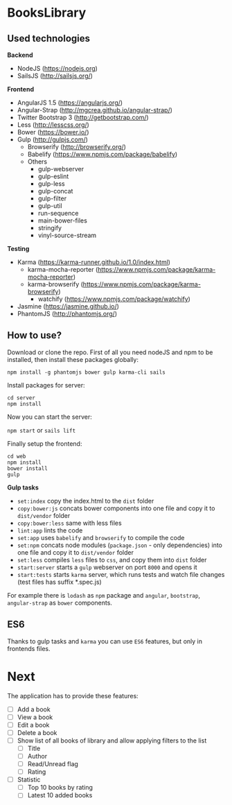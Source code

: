 # BooksLibrary

## Used technologies

**Backend**
- NodeJS (https://nodejs.org)
- SailsJS (http://sailsjs.org/)

**Frontend**
- AngularJS 1.5 (https://angularjs.org/)
- Angular-Strap (http://mgcrea.github.io/angular-strap/)
- Twitter Bootstrap 3 (http://getbootstrap.com/)
- Less (http://lesscss.org/)
- Bower (https://bower.io/)
- Gulp (http://gulpjs.com/)
  - Browserify (http://browserify.org/)
  - Babelify (https://www.npmjs.com/package/babelify)
  - Others
    - gulp-webserver
    - gulp-eslint
    - gulp-less
    - gulp-concat
    - gulp-filter
    - gulp-util
    - run-sequence
    - main-bower-files
    - stringify
    - vinyl-source-stream

**Testing**
- Karma (https://karma-runner.github.io/1.0/index.html)
  - karma-mocha-reporter (https://www.npmjs.com/package/karma-mocha-reporter)
  - karma-browserify (https://www.npmjs.com/package/karma-browserify)
    - watchify (https://www.npmjs.com/package/watchify)
- Jasmine (https://jasmine.github.io/)
- PhantomJS (http://phantomjs.org/)

## How to use?

Download or clone the repo. First of all you need nodeJS and npm to be installed, then install these packages globally:
```
npm install -g phantomjs bower gulp karma-cli sails
```

Install packages for server:
```
cd server
npm install
```
Now you can start the server:

`npm start` or `sails lift`

Finally setup the frontend:
```
cd web
npm install
bower install
gulp
```

**Gulp tasks**
- `set:index` copy the index.html to the `dist` folder
- `copy:bower:js` concats bower components into one file and copy it to `dist/vendor` folder
- `copy:bower:less` same with less files
- `lint:app` lints the code
- `set:app` uses `babelify` and `browserify` to compile the code
- `set:npm` concats node modules (`package.json` - only dependencies) into one file and copy it to `dist/vendor` folder
- `set:less` compiles `less` files to `css`, and copy them into `dist` folder
- `start:server` starts a `gulp` webserver on port `8000` and opens it
- `start:tests` starts `karma` server, which runs tests and watch file changes (test files has suffix \*.spec.js)

For example there is `lodash` as `npm` package and `angular`, `bootstrap`, `angular-strap` as `bower` components.

## ES6

Thanks to gulp tasks and `karma` you can use `ES6` features, but only in frontends files.

# Next

The application has to provide these features:
- [ ] Add a book
- [ ] View a book
- [ ] Edit a book
- [ ] Delete a book
- [ ] Show list of all books of library and allow applying filters to the list
  - [ ] Title
  - [ ] Author
  - [ ] Read/Unread flag
  - [ ] Rating
- [ ] Statistic
  - [ ] Top 10 books by rating
  - [ ] Latest 10 added books
